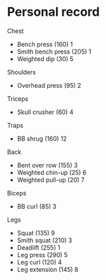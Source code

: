 # Personal record

Chest
- Bench press (160) 1
- Smith bench press (205) 1
- Weighted dip (30) 5

Shoulders
- Overhead press (95) 2

Triceps
- Skull crusher (60) 4

Traps
- BB shrug (160) 12

Back
- Bent over row (155) 3
- Weighted chin-up (25) 6
- Weighted pull-up (20) 7

Biceps
- BB curl (85) 3

Legs
- Squat (135) 9
- Smith squat (210) 3
- Deadlift (255) 1
- Leg press (290) 5
- Leg curl (120) 4
- Leg extension (145) 8